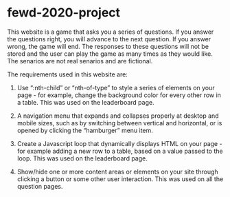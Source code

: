 # fewd-2020-project

This website is a game that asks you a series of questions. If you answer the questions right, you will advance to the next question. If you answer wrong, the game will end. The responses to these questions will not be stored and the user can play the game as many times as they would like. The senarios are not real senarios and are fictional. 

The requirements used in this website are:

1. Use “:nth-child” or “nth-of-type” to style a series of elements on your page - for example, change the background color for every other row in a table. This was used on the leaderboard page. 

2. A navigation menu that expands and collapses properly at desktop and mobile sizes, such as by switching between vertical and horizontal, or is opened by clicking the “hamburger” menu item.

3. Create a Javascript loop that dynamically displays HTML on your page - for example adding a new row to a table, based on a value passed to the loop. This was used on the leaderboard page. 


4. Show/hide one or more content areas or elements on your site through clicking a button or some other user interaction. This was used on all the question pages. 